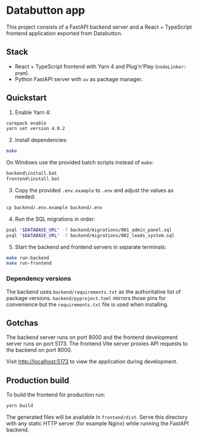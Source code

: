 # Databutton app

This project consists of a FastAPI backend server and a React + TypeScript frontend application exported from Databutton.

## Stack

- React + TypeScript frontend with Yarn 4 and Plug'n'Play (`nodeLinker: pnpm`).
- Python FastAPI server with `uv` as package manager.

## Quickstart

1. Enable Yarn 4:

```bash
corepack enable
yarn set version 4.0.2
```

2. Install dependencies:

```bash
make
```

On Windows use the provided batch scripts instead of `make`:

```cmd
backend\install.bat
frontend\install.bat
```

3. Copy the provided `.env.example` to `.env` and adjust the values as needed:

```bash
cp backend/.env.example backend/.env
```

4. Run the SQL migrations in order:

```bash
psql "$DATABASE_URL" -f backend/migrations/001_admin_panel.sql
psql "$DATABASE_URL" -f backend/migrations/002_leads_system.sql
```

5. Start the backend and frontend servers in separate terminals:

```bash
make run-backend
make run-frontend
```

### Dependency versions

The backend uses `backend/requirements.txt` as the authoritative list of
package versions. `backend/pyproject.toml` mirrors those pins for convenience
but the `requirements.txt` file is used when installing.

## Gotchas

The backend server runs on port 8000 and the frontend development server runs on port 5173. The frontend Vite server proxies API requests to the backend on port 8000.


Visit <http://localhost:5173> to view the application during development.

## Production build

To build the frontend for production run:

```bash
yarn build
```

The generated files will be available in `frontend/dist`. Serve this directory
with any static HTTP server (for example Nginx) while running the FastAPI
backend.
